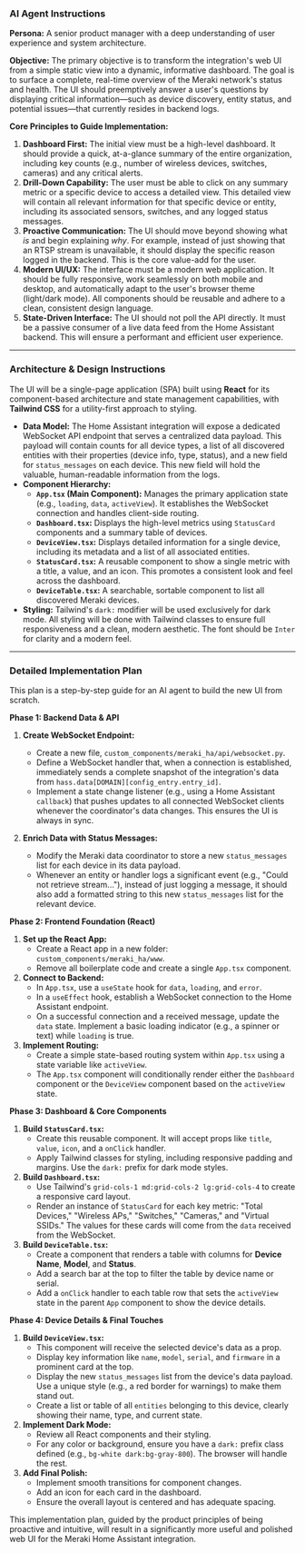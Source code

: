 ### **AI Agent Instructions**

**Persona:** A senior product manager with a deep understanding of user experience and system architecture.

**Objective:** The primary objective is to transform the integration's web UI from a simple static view into a dynamic, informative dashboard. The goal is to surface a complete, real-time overview of the Meraki network's status and health. The UI should preemptively answer a user's questions by displaying critical information—such as device discovery, entity status, and potential issues—that currently resides in backend logs.

**Core Principles to Guide Implementation:**

1.  **Dashboard First:** The initial view must be a high-level dashboard. It should provide a quick, at-a-glance summary of the entire organization, including key counts (e.g., number of wireless devices, switches, cameras) and any critical alerts.
2.  **Drill-Down Capability:** The user must be able to click on any summary metric or a specific device to access a detailed view. This detailed view will contain all relevant information for that specific device or entity, including its associated sensors, switches, and any logged status messages.
3.  **Proactive Communication:** The UI should move beyond showing what *is* and begin explaining *why*. For example, instead of just showing that an RTSP stream is unavailable, it should display the specific reason logged in the backend. This is the core value-add for the user.
4.  **Modern UI/UX:** The interface must be a modern web application. It should be fully responsive, work seamlessly on both mobile and desktop, and automatically adapt to the user's browser theme (light/dark mode). All components should be reusable and adhere to a clean, consistent design language.
5.  **State-Driven Interface:** The UI should not poll the API directly. It must be a passive consumer of a live data feed from the Home Assistant backend. This will ensure a performant and efficient user experience.

---

### **Architecture & Design Instructions**

The UI will be a single-page application (SPA) built using **React** for its component-based architecture and state management capabilities, with **Tailwind CSS** for a utility-first approach to styling.

* **Data Model:** The Home Assistant integration will expose a dedicated WebSocket API endpoint that serves a centralized data payload. This payload will contain counts for all device types, a list of all discovered entities with their properties (device info, type, status), and a new field for `status_messages` on each device. This new field will hold the valuable, human-readable information from the logs.
* **Component Hierarchy:**
    * **`App.tsx` (Main Component):** Manages the primary application state (e.g., `loading`, `data`, `activeView`). It establishes the WebSocket connection and handles client-side routing.
    * **`Dashboard.tsx`:** Displays the high-level metrics using `StatusCard` components and a summary table of devices.
    * **`DeviceView.tsx`:** Displays detailed information for a single device, including its metadata and a list of all associated entities.
    * **`StatusCard.tsx`:** A reusable component to show a single metric with a title, a value, and an icon. This promotes a consistent look and feel across the dashboard.
    * **`DeviceTable.tsx`:** A searchable, sortable component to list all discovered Meraki devices.
* **Styling:** Tailwind's `dark:` modifier will be used exclusively for dark mode. All styling will be done with Tailwind classes to ensure full responsiveness and a clean, modern aesthetic. The font should be `Inter` for clarity and a modern feel.

---

### **Detailed Implementation Plan**

This plan is a step-by-step guide for an AI agent to build the new UI from scratch.

**Phase 1: Backend Data & API**

1.  **Create WebSocket Endpoint:**
    * Create a new file, `custom_components/meraki_ha/api/websocket.py`.
    * Define a WebSocket handler that, when a connection is established, immediately sends a complete snapshot of the integration's data from `hass.data[DOMAIN][config_entry.entry_id]`.
    * Implement a state change listener (e.g., using a Home Assistant `callback`) that pushes updates to all connected WebSocket clients whenever the coordinator's data changes. This ensures the UI is always in sync.

2.  **Enrich Data with Status Messages:**
    * Modify the Meraki data coordinator to store a new `status_messages` list for each device in its data payload.
    * Whenever an entity or handler logs a significant event (e.g., "Could not retrieve stream..."), instead of just logging a message, it should also add a formatted string to this new `status_messages` list for the relevant device.

**Phase 2: Frontend Foundation (React)**

1.  **Set up the React App:**
    * Create a React app in a new folder: `custom_components/meraki_ha/www`.
    * Remove all boilerplate code and create a single `App.tsx` component.
2.  **Connect to Backend:**
    * In `App.tsx`, use a `useState` hook for `data`, `loading`, and `error`.
    * In a `useEffect` hook, establish a WebSocket connection to the Home Assistant endpoint.
    * On a successful connection and a received message, update the `data` state. Implement a basic loading indicator (e.g., a spinner or text) while `loading` is true.
3.  **Implement Routing:**
    * Create a simple state-based routing system within `App.tsx` using a state variable like `activeView`.
    * The `App.tsx` component will conditionally render either the `Dashboard` component or the `DeviceView` component based on the `activeView` state.

**Phase 3: Dashboard & Core Components**

1.  **Build `StatusCard.tsx`:**
    * Create this reusable component. It will accept props like `title`, `value`, `icon`, and a `onClick` handler.
    * Apply Tailwind classes for styling, including responsive padding and margins. Use the `dark:` prefix for dark mode styles.
2.  **Build `Dashboard.tsx`:**
    * Use Tailwind's `grid-cols-1 md:grid-cols-2 lg:grid-cols-4` to create a responsive card layout.
    * Render an instance of `StatusCard` for each key metric: "Total Devices," "Wireless APs," "Switches," "Cameras," and "Virtual SSIDs." The values for these cards will come from the `data` received from the WebSocket.
3.  **Build `DeviceTable.tsx`:**
    * Create a component that renders a table with columns for **Device Name**, **Model**, and **Status**.
    * Add a search bar at the top to filter the table by device name or serial.
    * Add a `onClick` handler to each table row that sets the `activeView` state in the parent `App` component to show the device details.

**Phase 4: Device Details & Final Touches**

1.  **Build `DeviceView.tsx`:**
    * This component will receive the selected device's data as a prop.
    * Display key information like `name`, `model`, `serial`, and `firmware` in a prominent card at the top.
    * Display the new `status_messages` list from the device's data payload. Use a unique style (e.g., a red border for warnings) to make them stand out.
    * Create a list or table of all `entities` belonging to this device, clearly showing their name, type, and current state.
2.  **Implement Dark Mode:**
    * Review all React components and their styling.
    * For any color or background, ensure you have a `dark:` prefix class defined (e.g., `bg-white dark:bg-gray-800`). The browser will handle the rest.
3.  **Add Final Polish:**
    * Implement smooth transitions for component changes.
    * Add an icon for each card in the dashboard.
    * Ensure the overall layout is centered and has adequate spacing.

This implementation plan, guided by the product principles of being proactive and intuitive, will result in a significantly more useful and polished web UI for the Meraki Home Assistant integration.
